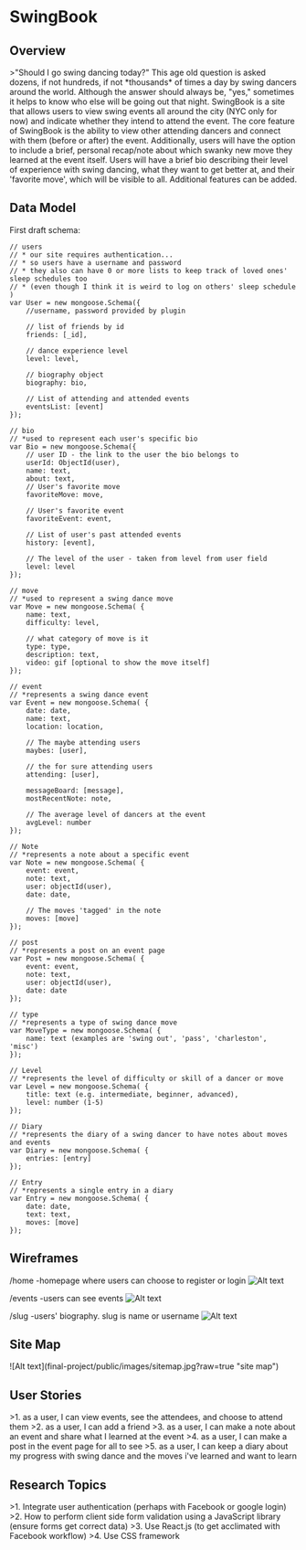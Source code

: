 <h1>SwingBook</h1>

<h2>Overview</h2>
>"Should I go swing dancing today?" This age old question is asked dozens, if not hundreds, if not *thousands* of times a day by swing dancers around the world. Although the answer should always be, "yes," sometimes it helps to know who else will be going out that night. SwingBook is a site that allows users to view swing events all around the city (NYC only for now) and indicate whether they intend to attend the event. The core feature of SwingBook is the ability to view other attending dancers and connect with them (before or after) the event. Additionally, users will have the option to include a brief, personal recap/note about which swanky new move they learned at the event itself. Users will have a brief bio describing their level of experience with swing dancing, what they want to get better at, and their 'favorite move', which will be visible to all. Additional features can be added.

<h2>Data Model</h2>

  First draft schema:
  
    // users
    // * our site requires authentication...
    // * so users have a username and password
    // * they also can have 0 or more lists to keep track of loved ones' sleep schedules too
    // * (even though I think it is weird to log on others' sleep schedule )
    var User = new mongoose.Schema({
        //username, password provided by plugin

        // list of friends by id
        friends: [_id],

        // dance experience level
        level: level,

        // biography object
        biography: bio,

        // List of attending and attended events
        eventsList: [event]
    });

    // bio
    // *used to represent each user's specific bio
    var Bio = new mongoose.Schema({
        // user ID - the link to the user the bio belongs to
        userId: ObjectId(user),
        name: text,
        about: text,
        // User's favorite move
        favoriteMove: move,

        // User's favorite event
        favoriteEvent: event,

        // List of user's past attended events
        history: [event],

        // The level of the user - taken from level from user field
        level: level
    });

    // move
    // *used to represent a swing dance move
    var Move = new mongoose.Schema( {
        name: text,
        difficulty: level,

        // what category of move is it
        type: type,
        description: text,
        video: gif [optional to show the move itself]
    });

    // event
    // *represents a swing dance event
    var Event = new mongoose.Schema( {
        date: date,
        name: text,
        location: location,

        // The maybe attending users
        maybes: [user],

        // the for sure attending users
        attending: [user],

        messageBoard: [message],
        mostRecentNote: note,

        // The average level of dancers at the event
        avgLevel: number
    });

    // Note
    // *represents a note about a specific event
    var Note = new mongoose.Schema( {
        event: event,
        note: text,
        user: objectId(user),
        date: date,

        // The moves 'tagged' in the note
        moves: [move]
    });

    // post
    // *represents a post on an event page
    var Post = new mongoose.Schema( {
        event: event,
        note: text,
        user: objectId(user),
        date: date
    });

    // type
    // *represents a type of swing dance move
    var MoveType = new mongoose.Schema( {
        name: text (examples are 'swing out', 'pass', 'charleston', 'misc')
    });

    // Level
    // *represents the level of difficulty or skill of a dancer or move
    var Level = new mongoose.Schema( {
        title: text (e.g. intermediate, beginner, advanced),
        level: number (1-5)
    });

    // Diary
    // *represents the diary of a swing dancer to have notes about moves and events
    var Diary = new mongoose.Schema( {
        entries: [entry]
    });

    // Entry
    // *represents a single entry in a diary
    var Entry = new mongoose.Schema( {
        date: date,
        text: text,
        moves: [move]
    });
    
<h2>Wireframes</h2>

/home   -homepage where users can choose to register or login
![Alt text](documentation/images/homepage.jpg?raw=true "homepage")

/events   -users can see events
![Alt text](documentation/images/events.jpg?raw=true "events")

/slug   -users' biography. slug is name or username
![Alt text](documentation/images/bio.jpg?raw=true "view log")

<h2>Site Map </h2>
![Alt text](final-project/public/images/sitemap.jpg?raw=true "site map")


<h2>User Stories</h2>
>1. as a user, I can view events, see the attendees, and choose to attend them
>2. as a user, I can add a friend
>3. as a user, I can make a note about an event and share what I learned at the event
>4. as a user, I can make a post in the event page for all to see
>5. as a user, I can keep a diary about my progress with swing dance and the moves i've learned and want to learn

<h2>Research Topics</h2>
>1. Integrate user authentication (perhaps with Facebook or google login)
>2. How to perform client side form validation using a JavaScript library (ensure forms get correct data)
>3. Use React.js (to get acclimated with Facebook workflow)
>4. Use CSS framework


